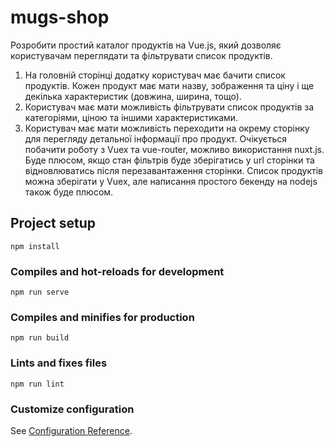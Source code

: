 # mugs-shop
Розробити простий каталог продуктів на Vue.js, який дозволяє користувачам переглядати та фільтрувати список продуктів.
1. На головній сторінці додатку користувач має бачити список продуктів. Кожен продукт має мати назву, зображення та ціну і ще декілька характеристик (довжина, ширина, тощо).
2. Користувач має мати можливість фільтрувати список продуктів за категоріями, ціною та іншими характеристиками.
3. Користувач має мати можливість переходити на окрему сторінку для перегляду детальної інформації про продукт.
Очікується побачити роботу з Vuex та vue-router, можливо використання nuxt.js. Буде плюсом, якщо стан фільтрів буде зберігатись у url сторінки та відновлюватись після перезавантаження сторінки. Список продуктів можна зберігати у Vuex, але написання простого бекенду на nodejs також буде плюсом.

## Project setup
```
npm install
```

### Compiles and hot-reloads for development
```
npm run serve
```

### Compiles and minifies for production
```
npm run build
```

### Lints and fixes files
```
npm run lint
```

### Customize configuration
See [Configuration Reference](https://cli.vuejs.org/config/).
